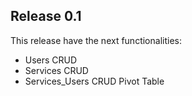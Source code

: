 ## Release 0.1
This release have the next functionalities:

* Users CRUD
* Services CRUD
* Services_Users CRUD Pivot Table